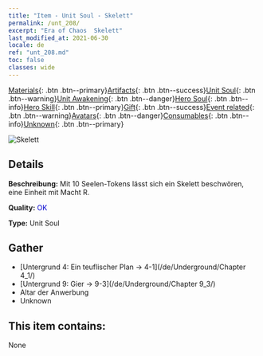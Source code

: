 ```yaml
---
title: "Item - Unit Soul - Skelett"
permalink: /unt_208/
excerpt: "Era of Chaos  Skelett"
last_modified_at: 2021-06-30
locale: de
ref: "unt_208.md"
toc: false
classes: wide
---
```

 [Materials](/ItemsDE/){: .btn .btn--primary}[Artifacts](/ItemsDE/Artifacts/){: .btn .btn--success}[Unit Soul](/ItemsDE/UnitSoul/){: .btn .btn--warning}[Unit Awakening](/ItemsDE/UnitAwakening/){: .btn .btn--danger}[Hero Soul](/ItemsDE/HeroSoul/){: .btn .btn--info}[Hero Skill](/ItemsDE/HeroSkill/){: .btn .btn--primary}[Gift](/ItemsDE/Gift/){: .btn .btn--success}[Event related](/ItemsDE/Events/){: .btn .btn--warning}[Avatars](/ItemsDE/Avatars/){: .btn .btn--danger}[Consumables](/ItemsDE/Consumables/){: .btn .btn--info}[Unknown](/ItemsDE/Unknown/){: .btn .btn--primary}

 ![Skelett](/images/u/ti_kulouzhanshi.jpg)

## Details
 **Beschreibung:** Mit 10 Seelen-Tokens lässt sich ein Skelett beschwören, eine Einheit mit Macht R.

 **Quality:** <span style="color: #0000CD">OK</span>

 **Type:** Unit Soul

## Gather

*    [Untergrund 4: Ein teuflischer Plan -> 4-1](/de/Underground/Chapter 4_1/) 
*    [Untergrund 9: Gier -> 9-3](/de/Underground/Chapter 9_3/) 
*    Altar der Anwerbung 
*    Unknown 

## This item contains:

  None

